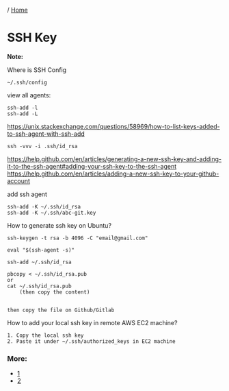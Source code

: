 / [Home](index.md)

# SSH Key

**Note:** 



Where is SSH Config
```
~/.ssh/config
```






view all agents:
```
ssh-add -l
ssh-add -L
```
https://unix.stackexchange.com/questions/58969/how-to-list-keys-added-to-ssh-agent-with-ssh-add





```
ssh -vvv -i .ssh/id_rsa
```
https://help.github.com/en/articles/generating-a-new-ssh-key-and-adding-it-to-the-ssh-agent#adding-your-ssh-key-to-the-ssh-agent
https://help.github.com/en/articles/adding-a-new-ssh-key-to-your-github-account





add ssh agent
```
ssh-add -K ~/.ssh/id_rsa
ssh-add -K ~/.ssh/abc-git.key
```


How to generate ssh key on Ubuntu?
```
ssh-keygen -t rsa -b 4096 -C "email@gmail.com"

eval "$(ssh-agent -s)"

ssh-add ~/.ssh/id_rsa

pbcopy < ~/.ssh/id_rsa.pub
or
cat ~/.ssh/id_rsa.pub
    (then copy the content)


then copy the file on Github/Gitlab
```

How to add your local ssh key in remote AWS EC2 machine?
```
1. Copy the local ssh key
2. Paste it under ~/.ssh/authorized_keys in EC2 machine
```


### More:
  * [1](https://apple.stackexchange.com/questions/48502/)
  * [2](how-can-i-permanently-add-my-ssh-private-key-to-keychain-so-it-is-automatically	)


